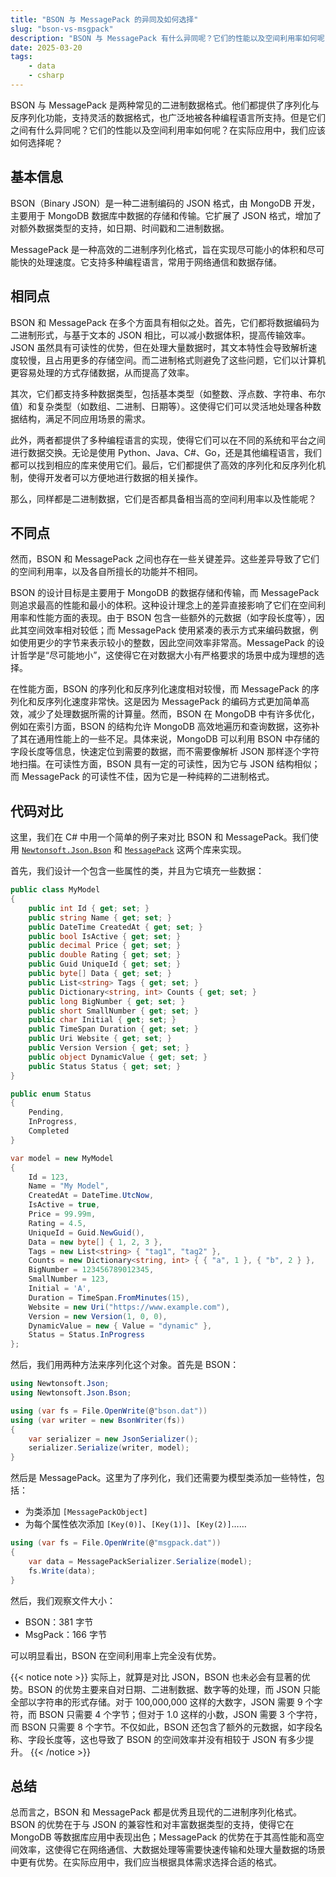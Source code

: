 ```yaml
---
title: "BSON 与 MessagePack 的异同及如何选择"
slug: "bson-vs-msgpack"
description: "BSON 与 MessagePack 有什么异同呢？它们的性能以及空间利用率如何呢？在实际应用中，我们应该如何选择呢？这篇文章我们就来探讨一下这些问题。"
date: 2025-03-20
tags:
    - data
    - csharp
---
```


BSON 与 MessagePack 是两种常见的二进制数据格式。他们都提供了序列化与反序列化功能，支持灵活的数据格式，也广泛地被各种编程语言所支持。但是它们之间有什么异同呢？它们的性能以及空间利用率如何呢？在实际应用中，我们应该如何选择呢？

## 基本信息

BSON（Binary JSON）是一种二进制编码的 JSON 格式，由 MongoDB 开发，主要用于 MongoDB 数据库中数据的存储和传输。它扩展了 JSON 格式，增加了对额外数据类型的支持，如日期、时间戳和二进制数据。

MessagePack 是一种高效的二进制序列化格式，旨在实现尽可能小的体积和尽可能快的处理速度。它支持多种编程语言，常用于网络通信和数据存储。

## 相同点

BSON 和 MessagePack 在多个方面具有相似之处。首先，它们都将数据编码为二进制形式，与基于文本的 JSON 相比，可以减小数据体积，提高传输效率。JSON 虽然具有可读性的优势，但在处理大量数据时，其文本特性会导致解析速度较慢，且占用更多的存储空间。而二进制格式则避免了这些问题，它们以计算机更容易处理的方式存储数据，从而提高了效率。

其次，它们都支持多种数据类型，包括基本类型（如整数、浮点数、字符串、布尔值）和复杂类型（如数组、二进制、日期等）。这使得它们可以灵活地处理各种数据结构，满足不同应用场景的需求。

此外，两者都提供了多种编程语言的实现，使得它们可以在不同的系统和平台之间进行数据交换。无论是使用 Python、Java、C#、Go，还是其他编程语言，我们都可以找到相应的库来使用它们。最后，它们都提供了高效的序列化和反序列化机制，使得开发者可以方便地进行数据的相关操作。

那么，同样都是二进制数据，它们是否都具备相当高的空间利用率以及性能呢？

## 不同点

然而，BSON 和 MessagePack 之间也存在一些关键差异。这些差异导致了它们的空间利用率，以及各自所擅长的功能并不相同。

BSON 的设计目标是主要用于 MongoDB 的数据存储和传输，而 MessagePack 则追求最高的性能和最小的体积。这种设计理念上的差异直接影响了它们在空间利用率和性能方面的表现。由于 BSON 包含一些额外的元数据（如字段长度等），因此其空间效率相对较低；而 MessagePack 使用紧凑的表示方式来编码数据，例如使用更少的字节来表示较小的整数，因此空间效率非常高。MessagePack 的设计哲学是“尽可能地小”，这使得它在对数据大小有严格要求的场景中成为理想的选择。

在性能方面，BSON 的序列化和反序列化速度相对较慢，而 MessagePack 的序列化和反序列化速度非常快。这是因为 MessagePack 的编码方式更加简单高效，减少了处理数据所需的计算量。然而，BSON 在 MongoDB 中有许多优化，例如在索引方面，BSON 的结构允许 MongoDB 高效地遍历和查询数据，这弥补了其在通用性能上的一些不足。具体来说，MongoDB 可以利用 BSON 中存储的字段长度等信息，快速定位到需要的数据，而不需要像解析 JSON 那样逐个字符地扫描。在可读性方面，BSON 具有一定的可读性，因为它与 JSON 结构相似；而 MessagePack 的可读性不佳，因为它是一种纯粹的二进制格式。

## 代码对比

这里，我们在 C# 中用一个简单的例子来对比 BSON 和 MessagePack。我们使用 [`Newtonsoft.Json.Bson`](https://www.nuget.org/packages/Newtonsoft.Json.Bson) 和 [`MessagePack`](https://www.nuget.org/packages/MessagePack) 这两个库来实现。

首先，我们设计一个包含一些属性的类，并且为它填充一些数据：

```csharp
public class MyModel
{
    public int Id { get; set; }
    public string Name { get; set; }
    public DateTime CreatedAt { get; set; }
    public bool IsActive { get; set; }
    public decimal Price { get; set; }
    public double Rating { get; set; }
    public Guid UniqueId { get; set; }
    public byte[] Data { get; set; }
    public List<string> Tags { get; set; }
    public Dictionary<string, int> Counts { get; set; }
    public long BigNumber { get; set; }
    public short SmallNumber { get; set; }
    public char Initial { get; set; }
    public TimeSpan Duration { get; set; }
    public Uri Website { get; set; }
    public Version Version { get; set; }
    public object DynamicValue { get; set; }
    public Status Status { get; set; }
}

public enum Status
{
    Pending,
    InProgress,
    Completed
}

var model = new MyModel
{
    Id = 123,
    Name = "My Model",
    CreatedAt = DateTime.UtcNow,
    IsActive = true,
    Price = 99.99m,
    Rating = 4.5,
    UniqueId = Guid.NewGuid(),
    Data = new byte[] { 1, 2, 3 },
    Tags = new List<string> { "tag1", "tag2" },
    Counts = new Dictionary<string, int> { { "a", 1 }, { "b", 2 } },
    BigNumber = 123456789012345,
    SmallNumber = 123,
    Initial = 'A',
    Duration = TimeSpan.FromMinutes(15),
    Website = new Uri("https://www.example.com"),
    Version = new Version(1, 0, 0),
    DynamicValue = new { Value = "dynamic" },
    Status = Status.InProgress
};
```

然后，我们用两种方法来序列化这个对象。首先是 BSON：

```csharp
using Newtonsoft.Json;
using Newtonsoft.Json.Bson;

using (var fs = File.OpenWrite(@"bson.dat"))
using (var writer = new BsonWriter(fs))
{
    var serializer = new JsonSerializer();
    serializer.Serialize(writer, model);
}
```

然后是 MessagePack。这里为了序列化，我们还需要为模型类添加一些特性，包括：

- 为类添加 `[MessagePackObject]`
- 为每个属性依次添加 `[Key(0)]`、`[Key(1)]`、`[Key(2)]`……

```csharp
using (var fs = File.OpenWrite(@"msgpack.dat"))
{
    var data = MessagePackSerializer.Serialize(model);
    fs.Write(data);
}
```

然后，我们观察文件大小：

- BSON：381 字节
- MsgPack：166 字节

可以明显看出，BSON 在空间利用率上完全没有优势。

{{< notice note >}}
实际上，就算是对比 JSON，BSON 也未必会有显著的优势。BSON 的优势主要来自对日期、二进制数据、数字等的处理，而 JSON 只能全部以字符串的形式存储。对于 100,000,000 这样的大数字，JSON 需要 9 个字符，而 BSON 只需要 4 个字节；但对于 1.0 这样的小数，JSON 需要 3 个字符，而 BSON 只需要 8 个字节。不仅如此，BSON 还包含了额外的元数据，如字段名称、字段长度等，这也导致了 BSON 的空间效率并没有相较于 JSON 有多少提升。
{{< /notice >}}

## 总结

总而言之，BSON 和 MessagePack 都是优秀且现代的二进制序列化格式。BSON 的优势在于与 JSON 的兼容性和对丰富数据类型的支持，使得它在 MongoDB 等数据库应用中表现出色；MessagePack 的优势在于其高性能和高空间效率，这使得它在网络通信、大数据处理等需要快速传输和处理大量数据的场景中更有优势。在实际应用中，我们应当根据具体需求选择合适的格式。
